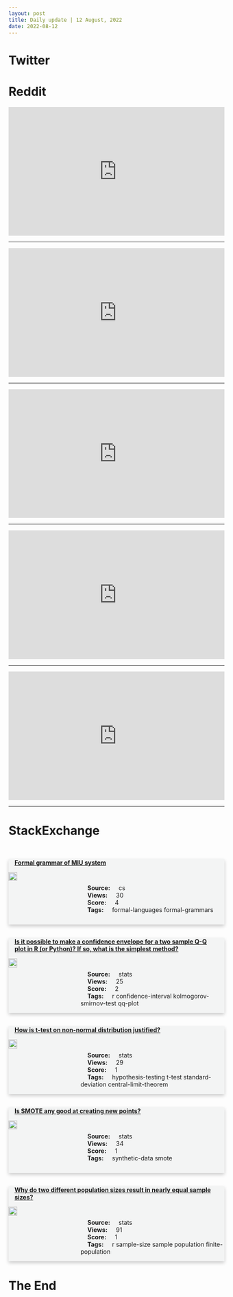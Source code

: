 ```yaml
---
layout: post
title: Daily update | 12 August, 2022
date: 2022-08-12
---
```


<script async src="https://platform.twitter.com/widgets.js" charset="utf-8"></script>


<script src='https://storage.ko-fi.com/cdn/scripts/overlay-widget.js'></script>
<script>
  kofiWidgetOverlay.draw('themldojo', {
    'type': 'floating-chat',
    'floating-chat.donateButton.text': 'Support me',
    'floating-chat.donateButton.background-color': '#f45d22',
    'floating-chat.donateButton.text-color': '#fff'
  });
</script>

# Twitter 

<blockquote class="twitter-tweet"><a href="https://twitter.com/larryelder/status/1557699646155157505"></a></blockquote>

<blockquote class="twitter-tweet"><a href="https://twitter.com/MarioNawfal/status/1557678713495502848"></a></blockquote>

<blockquote class="twitter-tweet"><a href="https://twitter.com/21Vidoka/status/1557545632805621760"></a></blockquote>

<blockquote class="twitter-tweet"><a href="https://twitter.com/mark82503837/status/1557545808848977921"></a></blockquote>

<blockquote class="twitter-tweet"><a href="https://twitter.com/AssemblyAI/status/1557683159185358848"></a></blockquote>

<blockquote class="twitter-tweet"><a href="https://twitter.com/ylecun/status/1557839489023737862"></a></blockquote>

<blockquote class="twitter-tweet"><a href="https://twitter.com/ylecun/status/1557685420154036224"></a></blockquote>

<blockquote class="twitter-tweet"><a href="https://twitter.com/GoogleAI/status/1557817170423414786"></a></blockquote>

<blockquote class="twitter-tweet"><a href="https://twitter.com/DeepMind/status/1557747588329267201"></a></blockquote>

<blockquote class="twitter-tweet"><a href="https://twitter.com/stanfordnlp/status/1557794341153751040"></a></blockquote>

# Reddit 

<iframe id="reddit-embed" src="https://www.redditmedia.com/r/MachineLearning/comments/wlkd1q/d_why_is_vaswani_et_al_still_the_sota_when_the?ref_source=embed&amp;ref=share&amp;embed=true" sandbox="allow-scripts allow-same-origin allow-popups" style="border: none;" height="300" width="100%" scrolling="yes"></iframe>
<hr style="width:100%;text-align:left;margin-left:0">
<iframe id="reddit-embed" src="https://www.redditmedia.com/r/MachineLearning/comments/wlns2o/how_to_publish_theoretical_machine_learning_paper?ref_source=embed&amp;ref=share&amp;embed=true" sandbox="allow-scripts allow-same-origin allow-popups" style="border: none;" height="300" width="100%" scrolling="yes"></iframe>
<hr style="width:100%;text-align:left;margin-left:0">
<iframe id="reddit-embed" src="https://www.redditmedia.com/r/datascience/comments/wldrgy/selfstudy_grouping?ref_source=embed&amp;ref=share&amp;embed=true" sandbox="allow-scripts allow-same-origin allow-popups" style="border: none;" height="300" width="100%" scrolling="yes"></iframe>
<hr style="width:100%;text-align:left;margin-left:0">
<iframe id="reddit-embed" src="https://www.redditmedia.com/r/datascience/comments/wlw7ll/shouldnt_it_be_called_maang_now?ref_source=embed&amp;ref=share&amp;embed=true" sandbox="allow-scripts allow-same-origin allow-popups" style="border: none;" height="300" width="100%" scrolling="yes"></iframe>
<hr style="width:100%;text-align:left;margin-left:0">
<iframe id="reddit-embed" src="https://www.redditmedia.com/r/datascience/comments/wm18ws/advice_on_the_resume?ref_source=embed&amp;ref=share&amp;embed=true" sandbox="allow-scripts allow-same-origin allow-popups" style="border: none;" height="300" width="100%" scrolling="yes"></iframe>
<hr style="width:100%;text-align:left;margin-left:0">

<style>
.card {
box-shadow: 0 4px 8px 0 rgba(0,0,0,0.2);
transition: 0.3s;
width: 100%;
background-color: #F3F4F4;
}
p{
    margin-left:  3em;
    padding-top: 1em;
}
.part2{
    display: grid;
    grid-template-columns: 1fr 3fr;
}
h4{
    margin: 1em;
}

.card:hover {
box-shadow: 0 8px 16px 0 rgba(0,0,0,0.2);
}
b {
padding: 2px 16px;
}
</style>
  
# StackExchange 


  <br>
  <div class="card">
  <h4><a href='https://cs.stackexchange.com/questions/153529/formal-grammar-of-miu-system'>Formal grammar of MIU system</a></h4> 
  <div class="part2">
      <img src="https://cdn.sstatic.net/Sites/cs/Img/apple-touch-icon@2.png?v=324a3e0c2b03" alt="Img missing!" style="width:40%">
      <p><b>Source:</b> cs<br><b>Views:</b> 30<br><b>Score:</b> 4<br><b>Tags:</b> <span class="badge badge-dark">formal-languages</span> <span class="badge badge-dark">formal-grammars</span></p> 
  </div>
  </div>
      
  <br>
  <div class="card">
  <h4><a href='https://stats.stackexchange.com/questions/585188/is-it-possible-to-make-a-confidence-envelope-for-a-two-sample-q-q-plot-in-r-or'>Is it possible to make a confidence envelope for a two sample Q-Q plot in R (or Python)? If so, what is the simplest method?</a></h4> 
  <div class="part2">
      <img src="https://cdn.sstatic.net/Sites/stats/Img/apple-touch-icon@2.png?v=344f57aa10cc" alt="Img missing!" style="width:40%">
      <p><b>Source:</b> stats<br><b>Views:</b> 25<br><b>Score:</b> 2<br><b>Tags:</b> <span class="badge badge-dark">r</span> <span class="badge badge-dark">confidence-interval</span> <span class="badge badge-dark">kolmogorov-smirnov-test</span> <span class="badge badge-dark">qq-plot</span></p> 
  </div>
  </div>
      
  <br>
  <div class="card">
  <h4><a href='https://stats.stackexchange.com/questions/585102/how-is-t-test-on-non-normal-distribution-justified'>How is t-test on non-normal distribution justified?</a></h4> 
  <div class="part2">
      <img src="https://cdn.sstatic.net/Sites/stats/Img/apple-touch-icon@2.png?v=344f57aa10cc" alt="Img missing!" style="width:40%">
      <p><b>Source:</b> stats<br><b>Views:</b> 29<br><b>Score:</b> 1<br><b>Tags:</b> <span class="badge badge-dark">hypothesis-testing</span> <span class="badge badge-dark">t-test</span> <span class="badge badge-dark">standard-deviation</span> <span class="badge badge-dark">central-limit-theorem</span></p> 
  </div>
  </div>
      
  <br>
  <div class="card">
  <h4><a href='https://stats.stackexchange.com/questions/585173/is-smote-any-good-at-creating-new-points'>Is SMOTE any good at creating new points?</a></h4> 
  <div class="part2">
      <img src="https://cdn.sstatic.net/Sites/stats/Img/apple-touch-icon@2.png?v=344f57aa10cc" alt="Img missing!" style="width:40%">
      <p><b>Source:</b> stats<br><b>Views:</b> 34<br><b>Score:</b> 1<br><b>Tags:</b> <span class="badge badge-dark">synthetic-data</span> <span class="badge badge-dark">smote</span></p> 
  </div>
  </div>
      
  <br>
  <div class="card">
  <h4><a href='https://stats.stackexchange.com/questions/585166/why-do-two-different-population-sizes-result-in-nearly-equal-sample-sizes'>Why do two different population sizes result in nearly equal sample sizes?</a></h4> 
  <div class="part2">
      <img src="https://cdn.sstatic.net/Sites/stats/Img/apple-touch-icon@2.png?v=344f57aa10cc" alt="Img missing!" style="width:40%">
      <p><b>Source:</b> stats<br><b>Views:</b> 91<br><b>Score:</b> 1<br><b>Tags:</b> <span class="badge badge-dark">r</span> <span class="badge badge-dark">sample-size</span> <span class="badge badge-dark">sample</span> <span class="badge badge-dark">population</span> <span class="badge badge-dark">finite-population</span></p> 
  </div>
  </div>
      
# The End
